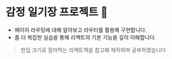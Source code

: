 # 감정 일기장 프로젝트 📖
* 페이지 라우팅에 대해 알아보고 라우터를 활용해 구현합니다.
*  좀 더 복잡한 실습을 통해 리액트의 기본 기능을 깊이 이해합니다.


>    한입 크기로 잘라먹는 리액트책을 참고해 제작하며 공부하였습니다